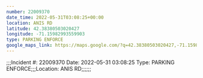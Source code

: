 ```yaml
---
number: 22009370
date_time: 2022-05-31T03:08:25+00:00
location: ANIS RD
latitude: 42.38380503020427
longitude: -71.15982993559903
type: PARKING ENFORCE
google_maps_link: https://maps.google.com/?q=42.38380503020427,-71.15982993559903
---
```


;;;Incident #: 22009370   Date: 2022-05-31 03:08:25   Type: PARKING ENFORCE;;;Location: ANIS RD;;;;;;
